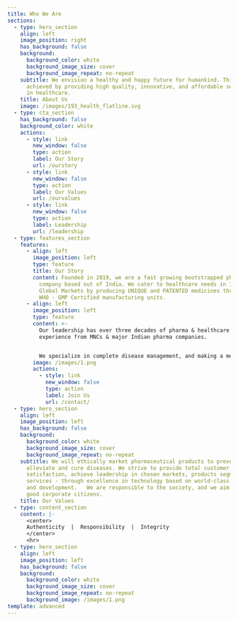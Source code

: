 ```yaml
---
title: Who We Are
sections:
  - type: hero_section
    align: left
    image_position: right
    has_background: false
    background:
      background_color: white
      background_image_size: cover
      background_image_repeat: no-repeat
    subtitle: We envision a healthy and happy future for humankind. This can be
      achieved by providing high quality, innovative, and affordable solutions
      in healthcare.
    title: About Us
    image: /images/193_health_flatline.svg
  - type: cta_section
    has_background: false
    background_color: white
    actions:
      - style: link
        new_window: false
        type: action
        label: Our Story
        url: /ourstory
      - style: link
        new_window: false
        type: action
        label: Our Values
        url: /ourvalues
      - style: link
        new_window: false
        type: action
        label: Leadership
        url: /leadership
  - type: features_section
    features:
      - align: left
        image_position: left
        type: feature
        title: Our Story
        content: Founded in 2019, we are a fast growing bootstrapped pharmaceutical
          company based out of India. We cater to healthcare needs in Indian &
          Global Markets by producing UNIQUE and PATENTED medicines through our
          WHO - GMP Certified manufacturing units.
      - align: left
        image_position: left
        type: feature
        content: >-
          Our leadership has over three decades of pharma & healthcare
          experience from MNCs & major Indian pharma companies.


          We specialize in complete disease management, and making a meaningful difference to treatment outcomes by partnering with HCPs at early stage of Patient Journey.
        image: /images/1.png
        actions:
          - style: link
            new_window: false
            type: action
            label: Join Us
            url: /contact/
  - type: hero_section
    align: left
    image_position: left
    has_background: false
    background:
      background_color: white
      background_image_size: cover
      background_image_repeat: no-repeat
    subtitle: We will ethically market pharmaceutical products to prevent, diagnose,
      alleviate and cure diseases. We strive to provide total customer
      satisfaction, achieve leadership in chosen markets, products segments &
      services - through excellence in technology based on world-class research
      and development.   We are responsible to the society, and we aim to be
      good corporate citizens.
    title: Our Values
  - type: content_section
    content: |-
      <center>
      Authenticity  |  Responsibility  |  Integrity
      </center>
      <hr>
  - type: hero_section
    align: left
    image_position: left
    has_background: false
    background:
      background_color: white
      background_image_size: cover
      background_image_repeat: no-repeat
      background_image: /images/1.png
template: advanced
---
```

